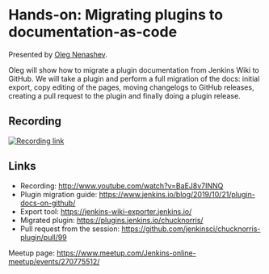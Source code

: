 # Hands-on: Migrating plugins to documentation-as-code

Presented by [Oleg Nenashev](https://www.jenkins.io/blog/authors/oleg_nenashev/).

Oleg will show how to migrate a plugin documentation from Jenkins Wiki to GitHub. We will take a plugin and perform a full migration of the docs: initial export, copy editing of the pages, moving changelogs to GitHub releases, creating a pull request to the plugin and finally doing a plugin release.

## Recording

[![Recording link](https://img.youtube.com/vi/BaEJ8v7INNQ/0.jpg)](http://www.youtube.com/watch?v=BaEJ8v7INNQ)

## Links

* Recording: http://www.youtube.com/watch?v=BaEJ8v7INNQ
* Plugin migration guide: https://www.jenkins.io/blog/2019/10/21/plugin-docs-on-github/
* Export tool: https://jenkins-wiki-exporter.jenkins.io/
* Migrated plugin: https://plugins.jenkins.io/chucknorris/
* Pull request from the session: https://github.com/jenkinsci/chucknorris-plugin/pull/99

Meetup page: https://www.meetup.com/Jenkins-online-meetup/events/270775512/
